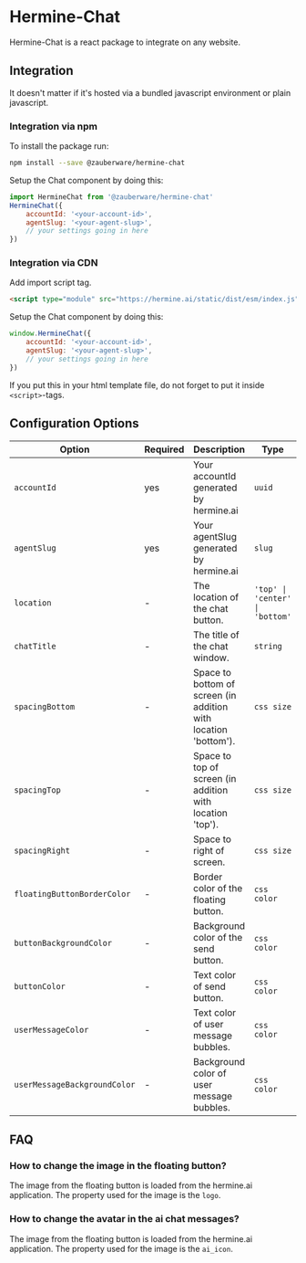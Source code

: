 # Hermine-Chat

Hermine-Chat is a react package to integrate on any website.

## Integration

It doesn't matter if it's hosted via a bundled javascript environment or plain javascript.

### Integration via npm

To install the package run:

```bash
npm install --save @zauberware/hermine-chat
```

Setup the Chat component by doing this:

```javascript
import HermineChat from '@zauberware/hermine-chat'
HermineChat({
    accountId: '<your-account-id>',
    agentSlug: '<your-agent-slug>',
    // your settings going in here
})
```

### Integration via CDN

Add import script tag.

```html
<script type="module" src="https://hermine.ai/static/dist/esm/index.js" crossorigin="anonymous"></script>
```

Setup the Chat component by doing this:

```javascript
window.HermineChat({
    accountId: '<your-account-id>',
    agentSlug: '<your-agent-slug>',
    // your settings going in here
})
```

If you put this in your html template file, do not forget to put it inside `<script>`-tags.


## Configuration Options

| Option | Required | Description | Type | Example |
|--------|----------|-------------|------|---------|
| `accountId` | yes | Your accountId generated by hermine.ai | `uuid` | `11111111-2222-3333-4444-555555555555` |
| `agentSlug` | yes | Your agentSlug generated by hermine.ai | `slug` | `hermine-gpt` |
| `location`  | - | The location of the chat button. | `'top' \| 'center' \| 'bottom'` | `hermine-gpt` |
| `chatTitle`  | - | The title of the chat window. | `string` | `Hermine-Chat` |
| `spacingBottom`  | - | Space to bottom of screen (in addition with location 'bottom'). | `css size` | `10px \| 10% \| 10vh` |
| `spacingTop`  | - | Space to top of screen (in addition with location 'top'). | `css size` | `10px \| 10% \| 10vh` |
| `spacingRight`  | - | Space to right of screen. | `css size` | `10px \| 10% \| 10vh` |
| `floatingButtonBorderColor`  | - | Border color of the floating button. | `css color` | `rgb(15, 15, 15) \| 'red' \| #e20` |
| `buttonBackgroundColor`  | - | Background color of the send button. | `css color` | `rgb(15, 15, 15) \| 'red' \| #e20` |
| `buttonColor`  | - | Text color of send button. | `css color` | `rgb(15, 15, 15) \| 'red' \| #e20` |
| `userMessageColor`  | - | Text color of user message bubbles. | `css color` | `rgb(15, 15, 15) \| 'red' \| #e20` |
| `userMessageBackgroundColor`  | - | Background color of user message bubbles. | `css color` | `rgb(15, 15, 15) \| 'red' \| #e20` |

## FAQ

### How to change the image in the floating button?

The image from the floating button is loaded from the hermine.ai application. The property used for the image is the `logo`.

### How to change the avatar in the ai chat messages?

The image from the floating button is loaded from the hermine.ai application. The property used for the image is the `ai_icon`.
